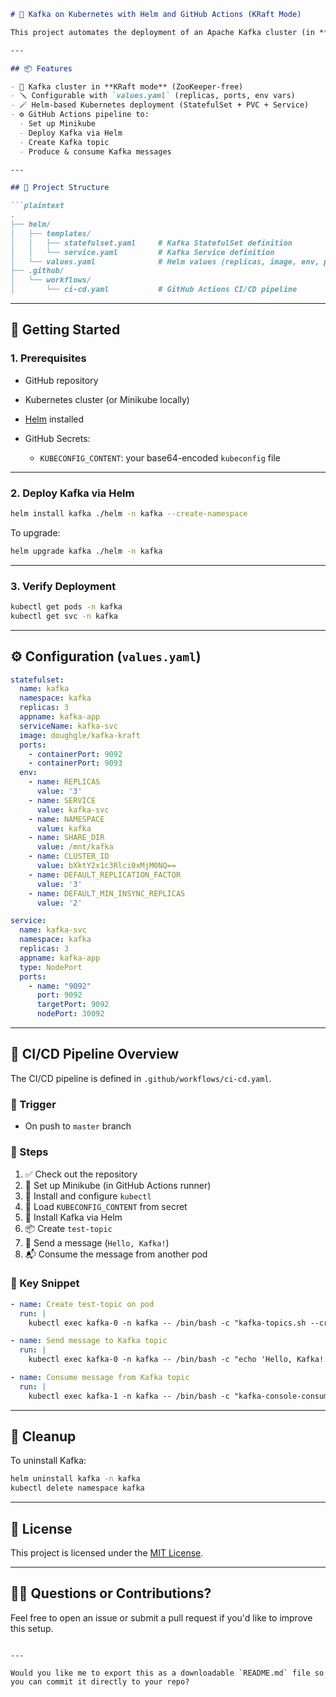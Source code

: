 ````markdown
# 🐘 Kafka on Kubernetes with Helm and GitHub Actions (KRaft Mode)

This project automates the deployment of an Apache Kafka cluster (in **KRaft mode**, i.e., ZooKeeper-less) to a Kubernetes cluster using **Helm** and **GitHub Actions**. It provisions a `StatefulSet`, exposes it via a `NodePort` service, and verifies Kafka functionality through automated topic/message tests.

---

## 📦 Features

- 📜 Kafka cluster in **KRaft mode** (ZooKeeper-free)
- 🪛 Configurable with `values.yaml` (replicas, ports, env vars)
- 🪄 Helm-based Kubernetes deployment (StatefulSet + PVC + Service)
- ⚙️ GitHub Actions pipeline to:
  - Set up Minikube
  - Deploy Kafka via Helm
  - Create Kafka topic
  - Produce & consume Kafka messages

---

## 📁 Project Structure

```plaintext
.
├── helm/
│   ├── templates/
│   │   ├── statefulset.yaml     # Kafka StatefulSet definition
│   │   └── service.yaml         # Kafka Service definition
│   └── values.yaml              # Helm values (replicas, image, env, ports)
├── .github/
│   └── workflows/
│       └── ci-cd.yaml           # GitHub Actions CI/CD pipeline
````

---

## 🚀 Getting Started

### 1. Prerequisites

* GitHub repository
* Kubernetes cluster (or Minikube locally)
* [Helm](https://helm.sh/docs/intro/install/) installed
* GitHub Secrets:

  * `KUBECONFIG_CONTENT`: your base64-encoded `kubeconfig` file

---

### 2. Deploy Kafka via Helm

```bash
helm install kafka ./helm -n kafka --create-namespace
```

To upgrade:

```bash
helm upgrade kafka ./helm -n kafka
```

---

### 3. Verify Deployment

```bash
kubectl get pods -n kafka
kubectl get svc -n kafka
```

---

## ⚙️ Configuration (`values.yaml`)

```yaml
statefulset:
  name: kafka
  namespace: kafka
  replicas: 3
  appname: kafka-app
  serviceName: kafka-svc
  image: doughgle/kafka-kraft
  ports:
    - containerPort: 9092
    - containerPort: 9093
  env:
    - name: REPLICAS
      value: '3'
    - name: SERVICE
      value: kafka-svc
    - name: NAMESPACE
      value: kafka
    - name: SHARE_DIR
      value: /mnt/kafka
    - name: CLUSTER_ID
      value: bXktY2x1c3Rlci0xMjM0NQ==
    - name: DEFAULT_REPLICATION_FACTOR
      value: '3'
    - name: DEFAULT_MIN_INSYNC_REPLICAS
      value: '2'

service:
  name: kafka-svc
  namespace: kafka
  replicas: 3
  appname: kafka-app
  type: NodePort
  ports:
    - name: "9092"
      port: 9092
      targetPort: 9092
      nodePort: 30092
```

---

## 🔁 CI/CD Pipeline Overview

The CI/CD pipeline is defined in `.github/workflows/ci-cd.yaml`.

### 📌 Trigger

* On push to `master` branch

### 🧪 Steps

1. ✅ Check out the repository
2. 🐳 Set up Minikube (in GitHub Actions runner)
3. 🔧 Install and configure `kubectl`
4. 🔐 Load `KUBECONFIG_CONTENT` from secret
5. 🚀 Install Kafka via Helm
6. 📦 Create `test-topic`
7. 📨 Send a message (`Hello, Kafka!`)
8. 📬 Consume the message from another pod

### 📄 Key Snippet

```yaml
- name: Create test-topic on pod
  run: |
    kubectl exec kafka-0 -n kafka -- /bin/bash -c "kafka-topics.sh --create --topic test-topic --bootstrap-server localhost:9092 --replication-factor 1 --partitions 1"

- name: Send message to Kafka topic
  run: |
    kubectl exec kafka-0 -n kafka -- /bin/bash -c "echo 'Hello, Kafka!' | kafka-console-producer.sh --topic test-topic --bootstrap-server localhost:9092"

- name: Consume message from Kafka topic
  run: |
    kubectl exec kafka-1 -n kafka -- /bin/bash -c "kafka-console-consumer.sh --topic test-topic --bootstrap-server localhost:9092 --from-beginning --max-messages 1"
```

---

## 🧹 Cleanup

To uninstall Kafka:

```bash
helm uninstall kafka -n kafka
kubectl delete namespace kafka
```

---

## 📄 License

This project is licensed under the [MIT License](LICENSE).

---

## 🙋‍♂️ Questions or Contributions?

Feel free to open an issue or submit a pull request if you'd like to improve this setup.

```

---

Would you like me to export this as a downloadable `README.md` file so you can commit it directly to your repo?
```
